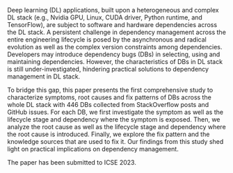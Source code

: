 Deep learning (DL) applications, built upon a heterogeneous and complex DL stack (e.g., Nvidia GPU, Linux, CUDA driver, Python runtime, and TensorFlow), are subject to software and hardware dependencies across the DL stack. A persistent challenge in dependency management across the entire engineering lifecycle is posed by the asynchronous and radical evolution as well as the complex version constraints among dependencies. Developers may introduce dependency bugs (DBs) in selecting, using and maintaining dependencies. However, the characteristics of DBs in DL stack is still under-investigated, hindering practical solutions to dependency management in DL stack.

To bridge this gap, this paper presents the first comprehensive study to characterize symptoms, root causes and fix patterns of DBs across the whole DL stack with 446 DBs collected from StackOverflow posts and GitHub issues. For each DB, we first investigate the symptom as well as the lifecycle stage and dependency where the symptom is exposed. Then, we analyze the root cause as well as the lifecycle stage and dependency where the root cause is introduced. Finally, we explore the fix pattern and the knowledge sources that are used to fix it. Our findings from this study shed light on practical implications on dependency management.

The paper has been submitted to ICSE 2023.
